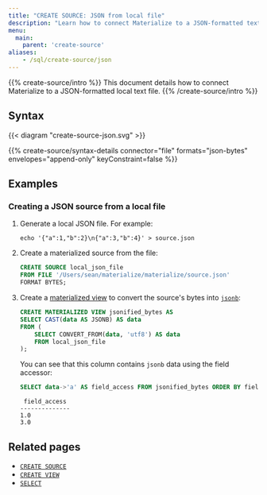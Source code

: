 ```yaml
---
title: "CREATE SOURCE: JSON from local file"
description: "Learn how to connect Materialize to a JSON-formatted text file"
menu:
  main:
    parent: 'create-source'
aliases:
    - /sql/create-source/json
---
```


{{% create-source/intro %}}
This document details how to connect Materialize to a JSON-formatted local text file.
{{% /create-source/intro %}}

## Syntax

{{< diagram "create-source-json.svg" >}}

{{% create-source/syntax-details connector="file" formats="json-bytes" envelopes="append-only" keyConstraint=false %}}

## Examples

### Creating a JSON source from a local file

1. Generate a local JSON file. For example:

    ```shell
    echo '{"a":1,"b":2}\n{"a":3,"b":4}' > source.json
    ```

1. Create a materialized source from the file:

    ```sql
    CREATE SOURCE local_json_file
    FROM FILE '/Users/sean/materialize/materialize/source.json'
    FORMAT BYTES;
    ```

1. Create a [materialized view](../../create-materialized-view) to convert the
   source's bytes into [`jsonb`](../../types/jsonb):

    ```sql
    CREATE MATERIALIZED VIEW jsonified_bytes AS
    SELECT CAST(data AS JSONB) AS data
    FROM (
        SELECT CONVERT_FROM(data, 'utf8') AS data
        FROM local_json_file
    );
    ```

    You can see that this column contains `jsonb` data using the field accessor:

    ```sql
    SELECT data->'a' AS field_access FROM jsonified_bytes ORDER BY field_access;
    ```
    ```nofmt
     field_access
    --------------
    1.0
    3.0
    ```

## Related pages

- [`CREATE SOURCE`](../)
- [`CREATE VIEW`](../../create-view)
- [`SELECT`](../../select)
